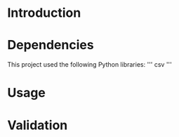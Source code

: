 # Introduction



# Dependencies
This project used the following Python libraries:
'''
csv
'''


# Usage



# Validation


